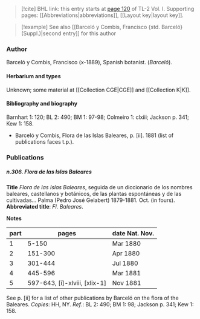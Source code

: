 > [!cite] BHL link: this entry starts at [page 120](https://www.biodiversitylibrary.org/item/103414#page/168/mode/1up) of TL-2 Vol. I.
> Supporting pages: [[Abbreviations|abbreviations]], [[Layout key|layout key]].

> [!example] See also [[Barceló y Combis, Francisco {std. Barceló} (Suppl.)|second entry]] for this author

### Author

Barceló y Combis, Francisco (x-1889), Spanish botanist. (*Barceló*).

#### Herbarium and types

Unknown; some material at [[Collection CGE|CGE]] and [[Collection K|K]].

#### Bibliography and biography

Barnhart 1: 120; BL 2: 490; BM 1: 97-98; Colmeiro 1: clxiii; Jackson p. 341; Kew 1: 158.
- Barceló y Combis, Flora de las Islas Baleares, p. \[ii\]. 1881 (list of publications faces t.p.).

### Publications

##### n.306. Flora de las Islas Baleares

**Title**
*Flora de las Islas Baleares*, seguida de un diccionario de los nombres baleares, castellanos y botánicos, de las plantas espontáneas y de las cultivadas... Palma (Pedro José Gelabert) 1879-1881. Oct. (in fours).
**Abbreviated title**: *Fl. Baleares*.

**Notes**

|part	|pages	|date Nat. Nov.	|
|---	|---	|---	|
|1	|5-150	|Mar 1880	|
|2	|151-300	|Apr 1880	|
|3	|301-444	|Jul 1880	|
|4	|445-596	|Mar 1881|
|5	|597-643, \[i\]-xlviii,	\[xlix-1\]|Nov 1881|

See p. \[ii\] for a list of other publications by Barceló on the flora of the Baleares. *Copies*:
HH, NY.
*Ref*.: BL 2: 490; BM 1: 98; Jackson p. 341; Kew 1: 158.


